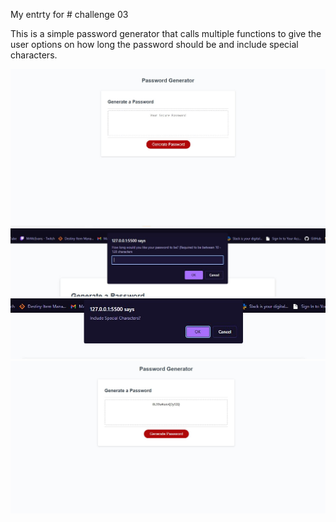 My entrty for # challenge 03

This is a simple password generator that calls multiple functions to give the
user options on how long the password should be and include special characters.


![Alt text](./images/Capture1.JPG)
![Alt text](./images/Capture2.JPG)
![Alt text](./images/Capture3.JPG)
![Alt text](./images/Capture4.JPG)
